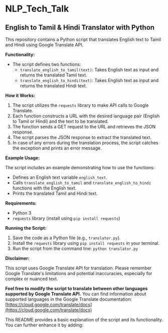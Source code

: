 # NLP_Tech_Talk

## English to Tamil & Hindi Translator with Python

This repository contains a Python script that translates English text to Tamil and Hindi using Google Translate API.

**Functionality:**

* The script defines two functions:
    * `translate_english_to_tamil(text)`: Takes English text as input and returns the translated Tamil text.
    * `translate_english_to_hindi(text)`: Takes English text as input and returns the translated Hindi text.

**How it Works:**

1. The script utilizes the `requests` library to make API calls to Google Translate.
2. Each function constructs a URL with the desired language pair (English to Tamil or Hindi) and the text to be translated.
3. The function sends a GET request to the URL and retrieves the JSON response.
4. The script parses the JSON response to extract the translated text.
5. In case of any errors during the translation process, the script catches the exception and prints an error message.

**Example Usage:**

The script includes an example demonstrating how to use the functions:

* Defines an English text variable `english_text`.
* Calls `translate_english_to_tamil` and `translate_english_to_hindi` functions with the English text.
* Prints the translated Tamil and Hindi text.

**Requirements:**

* Python 3
* `requests` library (install using `pip install requests`)

**Running the Script:**

1. Save the code as a Python file (e.g., `translator.py`).
2. Install the `requests` library using `pip install requests` in your terminal.
3. Run the script from the command line: `python translator.py`

**Disclaimer:**

This script uses Google Translate API for translation.  Please remember Google Translate's limitations and potential inaccuracies, especially for complex or nuanced text.

**Feel free to modify the script to translate between other languages supported by Google Translate API.** You can find information about supported languages in the Google Translate documentation: [https://cloud.google.com/translate/docs](https://cloud.google.com/translate/docs)

This README provides a basic explanation of the script and its functionality. You can further enhance it by adding:

